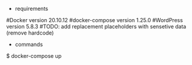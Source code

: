 - requirements

#Docker version 20.10.12
#docker-compose version 1.25.0
#WordPress version 5.8.3
#TODO: add replacement placeholders with sensetive data (remove hardcode)

- commands

$ docker-compose up


